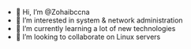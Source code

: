 - 👋 Hi, I’m @Zohaibccna
- 👀 I’m interested in system & network administration
- 🌱 I’m currently learning a lot of new technologies
- 💞️ I’m looking to collaborate on Linux servers


<!---
Zohaibccna/Zohaibccna is a ✨ special ✨ repository because its `README.md` (this file) appears on your GitHub profile.
You can click the Preview link to take a look at your changes.
--->

